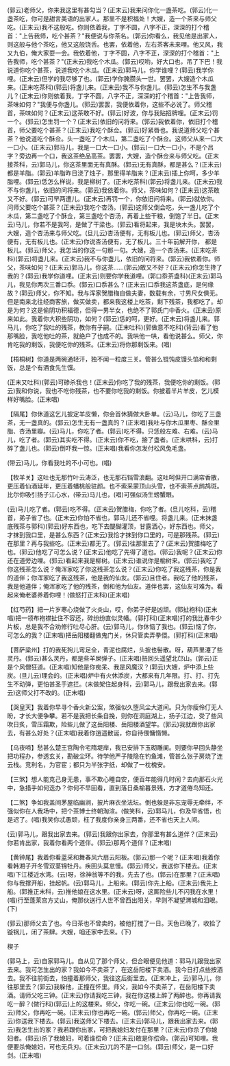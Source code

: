 <!-- { "loadSidebar": true } -->
(郭云)老师父，你来我这里有甚勾当？(正末云)我来问你化一盏茶吃。(郭云)化一盏茶吃，你可是甜言美语的出家人。那里不是积福处！大嫂，造一个茶来与师父吃。(正末云)我不这般吃。你则依着我，丁字不圆，八字不正，深深的打个稽首："上告我师，吃个甚茶？"我便说与你茶名。(郭云)你看么，我见他是出家人，则这般与他个茶吃，他又这般饶舌。也罢，依着他，左右茶客未来哩。他又风，我又九伯，俺大家耍一会。我依着他，丁字不圆，八字不正，深深的打个稽首："上告我师，吃个甚茶？"(正末云)我吃个木瓜。(郭云)哎哟，好大口也，吊了下巴！我说道你吃个甚茶，说道我吃个木瓜。(正末云)郭马儿，你学谁哩？(郭云)我学你哩。(正末云)但学的我尽够了也。(郭云)学你腌臜头一世。罢罢，大嫂造个木瓜来。(正末吃茶科)(郭云)将盏儿来。(正末云)我不与你盏儿。(郭云)怎生不与我盏儿？(正末云)你则依着我，丁字不圆，八字不正，深深的打个稽首："上告我师，茶味如何？"我便与你盏儿。(郭云)罢罢，我便依着你，这些不必说了。师父稽首，茶味如何？(正末云)这茶敢不好。(郭云)好波，你与我贴招牌哩。(正末云)罚一个。(郭云)怎生罚一个？(正末云)依旧的问将来。(郭云)我依着你，依旧打个稽首，师父要吃个甚茶？(正末云)我吃个酥佥。(郭云)好紧唇也。我说道师父吃个甚茶？他说道吃个酥佥。头一盏吃了个木瓜，第二盏吃了个酥佥。这师父从来一口大一口小。(正末云)郭马儿，我是一口大一口小。(郭云)一口大一口小，不是个吕字？旁边再一个口，我这茶绝品高茶。罢罢，大嫂，造个酥佥来与师父吃。(正末接茶科，云)郭马儿，你这茶里面无有真酥。(郭云)无有真酥，都是甚么？(正末云)都是羊脂。(郭云)羊脂昨日浇了烛子，那里得羊脂来？(正末云)插上你呵，多少羊脂哩。(郭云)恁怎么样说，我是柳树了。(正末吃茶科)(郭云)将盏儿来。(正末云)我不与你盏儿，依旧的问将来。(郭云)我依着你。师父，茶味如何？(正末云)这茶敢又不好。(郭云)可早两遭儿。(正末云)再罚一个，你依旧问将来。(郭云)就依你。问师父要吃个甚茶？(正末云)我吃个杏汤。(郭云)这师父倒会吃，头一盏儿吃了个木瓜，第二盏吃了个酥佥，第三盏吃个杏汤，再着上些干粮，倒饱了半日。(正末云)马儿，你若不是我呵，是做了干梁也。(郭云)看将起来，我是块木头。罢罢，大嫂，造个杏汤来与师父吃。(旦儿云)杏汤便有，无有板儿也。(郭云)师父，杏汤便有，无有板儿也。(正末云)你说杏汤便有，无了板儿。三十年前解开你，
都是板儿。(郭云)师父，我怎当的你这一句那一句。大嫂，造一个杏汤来。(正末吃茶科)(郭云)将盏儿来。(正末云)我不与你盏儿，依旧的问将来。(郭云)我依着你。师父，茶味如何？(正末云)郭马儿，你这茶……(郭云)敢又不好？(正末云)你怎生搀了我的？(郭云)我学你道哩。(正末云)则要你学我道哩。(郭口忝茶盏科)(正末云)郭马儿，我见你两次三番口忝。(郭云)口忝甚么？(正末云)口忝我这茶盏底，是何缘故？(郭云)师父，你不知。我与浑家贺腊梅自做夫妻，数载有余，寸男尺女俱无。但是南来北往经商客旅，做买做卖，都来我这楼上吃茶，剩下残茶，我都吃了。却是为何？这是偷阴功积福德，但得一男半女，也绝不了郭氏门中香火。(正末云)原来如此。我着你大积些阴功，如何？(郭云)恁的呵，更好。(正末云)将盏儿来。郭马儿，你吃了我吐的残茶，教你有子嗣。(正末吐科)(郭做意不吃科)(背云)看了他那嘴脸，我吃他吐的茶，就绝户了也成不的。我哄他一哄，看他说甚么。师父，你肯吃我的剩饭，我便吃你的残茶。(正末云)将你那剩饭来。(唱)

【梧桐树】你道是两碗通轻汗，独不闻一粒度三关。管甚么锟饨皮馒头馅和和剩饭，总是个有酒食先生馔。

(正末又吐科)(郭云)可碜杀我也！(正末云)你吃了我的残茶，我便吃你的剩饭。(郭云)我和你说，我也不吃你残茶，也不要你吃我的剩饭。你披着半片羊皮，乞儿模样好嘴脸。(正末唱)

【隔尾】你休道这乞儿披定羊皮懒，你会首休猜做大卧单。(云)马儿，你吃了三盏茶，无一盏真的。(郭云)怎生无有一盏真的？(正末唱)我吐与你木瓜里枣、酥佥里脂、杏汤里瓣。(云)马儿，你吃了者。(郭云)吃不得。只恁般左难、右难。(云)马儿，吃了者。(郭云)其实吃不得。(正末云)你不吃，接了盏者。(正末哄科，云)打碎了盏儿也。(郭云)倒吓我一惊。(正末唱)我看你怎发付松风兔毛盏。

(带云)马儿，你看我吐的不小可也。(唱)

【牧羊关】这吐也无那竹叶云涛泛，也无那石铛雪浪翻。这吐呵但开口满帘香散，更压着仙酒延年，更压着蟠桃般驻颜。也不索采蒙顶山头雪，也不索茶点鹧鸪斑。比尔你吸引扬子江心水，(带云)马儿也，(唱)可强似汤生螃蟹眼。

(云)马儿吃了者。(郭云)吃不得。(正末云)贺腊梅，你吃了者。(旦儿吃科，云)稽首，弟子省了也。(正末云)你怕不省也，郭马儿还不省哩。将盏儿来。(正末抹盏底残茶与郭科)(郭云)好东西也，吃下去醍醐灌顶，甘露洒心，好东西也。师父，才抹到我口里，是甚么东西？(正末云)我恰才抹到你口里的，可是那残茶。(郭云)在那里？再与我些吃。(正末云)都无了。(郭云)往那里去了？(正末云)贺腊梅吃了也。(郭云)他吃了可怎么说？(正末云)他吃了先得了道也。(郭云)我呢？(正末云)你还在道旁边哩。(郭云)看起来我是柳树。(正末云)谁说你是榆树来。(郭云)我吃了你这残茶怎么说？俺浑家吃了你这残茶怎么说？(正末云)你吃了我这残茶，你是我的道伴；你浑家吃了我这残茶，他是我的仙友。(郭云)且住者。我吃了他的残茶，我是他道伴；俺浑家吃了他的残茶，倒和他为仙友。道伴也罢，这仙友可难为。看起来俺老婆养着你哩！(做怒打正末科)(正末唱)

【红芍药】把一片岁寒心烧做了火炎山，哎，你弟子好是凶顽。(郭扯袍科)(正末唱)把一领布袍襟扯住不容还，碎纷纷直似灵幡。(郭打科)(正末唱)打的我比春牛少片板，总是我不合劝修行吐尽心肝。(云)郭马儿，你休恼了我也。(郭云)恼了你，可怎么的我？(正末唱)把岳阳楼翻做鬼门关，休只管卖弄拳儇。(郭打科)(正末唱)

【菩萨梁州】打的我死狗儿弯足全，青泥也腐烂，头披也髻散。呀，葫芦里瀽了些灵丹。(郭云)甚么灵丹，都是些羊屎弹子。(正末唱)扭回头遥望北邙山。(郭云)正是个风僧狂道。(正末唱)知他是你痴呆、我是风魔汉？(郭云)大嫂，炉中添上些炭。(旦儿云)理会的。(正末唱)炉中有火休添炭，大都来有几年限。打、打、打先生不动弹，更怕甚圣手遮拦。(末做架住起身科，云)郭马儿，跟我出家去来。(郭云)这师父打不改的。(正末唱)

【哭皇天】我着你早寻个香火新公案，煞强似久堕风尘大道间。只为你瘦伶仃无人盼，才长大便争攀。若不是我把长条自挽，则你在洞庭湖上，扬子江边，受了些风吹日炙，雪压霜欺，险些儿做了这岳阳楼、岳阳楼酒望竿。(郭云)我就跟你出家去，有甚么好处？(正末唱)我着你逍遥散诞，你自待偎慵惰懒。

【乌夜啼】愁甚么楚王宫陶令宅隋堤岸，我已安排下玉砌雕阑。则要你早回头静坐把功程办，参透玄关，勘破尘环。待学他严子陵隐在钓鱼滩，管甚么张子房烧了连云栈。竞利名，为官宦；都只为半张字纸，却做了一枕槐安。

【三煞】想人能克己身无患，事不欺心睡自安，便百年能得几时闲？去向那石火光中，急措手如何迭办？你何不早回看，直到落日桑榆暮景残，方才道倦鸟知还。

【二煞】争如我盖间茅屋临幽涧，披片麻衣坐法坛。倒也躲是非忘宠辱无牵绊，不强似你在人我场中，把个茶博士终朝淘渲。(做笑科，云)郭马儿，你及早省悟，也是迟了。(唱)我笑你忒愚顽，枉了我度你亲身三两番，还不省也天上人间。

(云)郭马儿，跟我出家去来。(郭云)我跟你出家去，你那里有甚么道伴？(正末云)你若肯出家，我着你看两个道伴。(郭云)那两个道伴？(正末唱)

【黄钟尾】我着你看蓝采和舞春风六扇云阳板。(郭云)那一个呢？(正末唱)我着你看韩湘子开冬雪双茎锦牡丹。疾回头莫怠慢。(郭云)师父，我送你下楼去。(正末唱)下江楼近水湾。(云)呀，徐神翁等不的我，先去了也。(郭云)在那里？(正末唱)你与我撑开船，挂起帆。(云)郭马儿，上船来。(郭云)你先上船。(正末云)我先上船。(郭推正末科，云)推他娘在这水里。(正末云)呀，这厮险些儿不闪我在水里！(唱)行至蓬莱宫方丈山，俺那伙送行人世不曾西出阳关，早则不凝望渭城和泪眼。(下)

(郭云)那师父去了也。今日茶也不曾卖的，被他打搅了一日。天色已晚了，收拾了镟锅儿，闭了茶肆。大嫂，咱还家中去来。(下)

楔子

(郭马上，云)自家郭马儿。自从见了那个师父，但合眼便见他道：郭马儿跟我出家去来。我可怎生出的家？我如今不卖茶了，在这岳阳楼下卖酒。我今日打点些按酒去。我不往前街去，怕撞着那师父，我往这后街里去。(正末冲上，云)郭马儿，你往那里去？(郭云)我躲他，正撞在怀里。师父，我如今不卖茶了，在岳阳楼下卖酒。请师父吃三钟。(正末云)你请我吃三钟，我在你这楼上醉了两醉也。你再请我吃一醉？(做行科)(郭云)上的这楼来。师父，你吃一碗。(正末云)你也吃一碗。(郭云)师父，你再吃一碗。(正末云)你也再吃一碗。(郭云)师父，你再吃一碗。(正末云)你送我下楼去。(郭云)我送师父下楼去。(正末云)郭马儿，跟我出家去来。(郭云)我怎生出的家？我若跟你出家，可把我媳妇发付在那里？(正末云)你杀了你媳妇者。(郭云)杀了我媳妇，可着谁偿命？(正末云)敢是你偿命。(郭云)可知哩。我便要杀俺媳妇，可也无兵刃。(正末云)兀的不是一口剑。(郭云)师父，是一口好剑。(正末唱)

